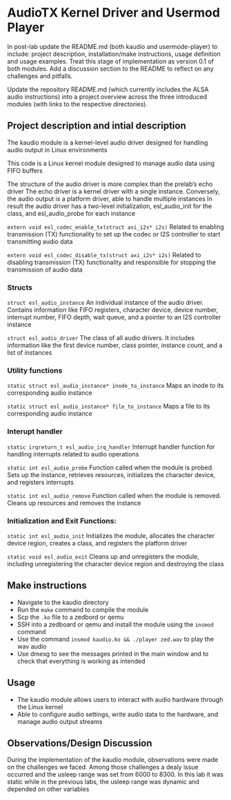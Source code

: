 
# AudioTX Kernel Driver and Usermod Player




In post-lab update the README.md (both kaudio and usermode-player) to include: project description, installation/make instructions, usage definition and usage examples. Treat this stage of implementation as version 0.1 of both modules. Add a discussion section to the README to reflect on any challenges and pitfalls.

Update the repository README.md (which currently includes the ALSA audio instructions) into a project overview across the three introduced modules (with links to the respective directories).






## Project description and intial description

The kaudio module is a kernel-level audio driver designed for handling audio output in Linux environments

This code is a Linux kernel module designed to manage audio data using FIFO buffers 


The structure of the audio driver is more complex than the prelab’s echo driver
The echo driver is a kernel driver with a single instance. Conversely, the audio output is a platform driver,  able to handle multiple instances
In result the audio driver has a two-level initialization, esl_audio_init for the class, and esl_audio_probe for each instance


`extern void esl_codec_enable_tx(struct axi_i2s* i2s)`
    Related to enabling transmission (TX) functionality to set up the codec or I2S controller to start transmitting audio data

`extern void esl_codec_disable_tx(struct axi_i2s* i2s)`
    Related to disabling transmission (TX) functionality and responsible for stopping the transmission of audio data

### Structs

`struct esl_audio_instance`
    An individual instance of the audio driver. Contains information like FIFO registers, character device, device number, interrupt number, FIFO depth, wait queue, and a pointer to an I2S controller instance

`struct esl_audio_driver`
    The class of all audio drivers. It includes information like the first device number, class pointer, instance count, and a list of instances


### Utility functions

`static struct esl_audio_instance* inode_to_instance`
    Maps an inode to its corresponding audio instance

`static struct esl_audio_instance* file_to_instance` 
    Maps a file to its corresponding audio instance


### Interupt handler

`static irqreturn_t esl_audio_irq_handler`
    Interrupt handler function for handling interrupts related to audio operations

`static int esl_audio_probe`
    Function called when the module is probed. Sets up the instance, retrieves resources, initializes the character device, and registers interrupts

`static int esl_audio_remove`
    Function called when the module is removed. Cleans up resources and removes the instance



### Initialization and Exit Functions:
`static int esl_audio_init`
    Initializes the module, allocates the character device region, creates a class, and registers the platform driver

`static void esl_audio_exit`
    Cleans up and unregisters the module, including unregistering the character device region and destroying the class










## Make instructions


- Navigate to the kaudio directory
- Run the `make` command to compile the module
- Scp the `.ko` file to a zedbord or qemu
- SSH into a zedboard or qemu and install the module using the `insmod` command
- Use the command `insmod kaudio.ko && ./player zed.wav` to play the wav audio
- Use dmesg to see the messages printed in the main window and to check that everything is working as intended



## Usage

- The kaudio module allows users to interact with audio hardware through the Linux kernel
- Able to configure audio settings, write audio data to the hardware, and manage audio output streams

## Observations/Design Discussion


During the implementation of the kaudio module, observations were made on the challenges we faced. Among those challenges a dealy issue occurred and the usleep range was set from 6000 to 8300. In this lab it was static while in the previous labs, the usleep range was dynamic and depended on other variables 





